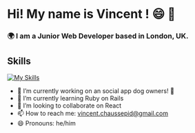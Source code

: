 # Hi! My name is Vincent ! 😄 👋

### 🌍  I am a Junior Web Developer based in London, UK. 


## Skills

[![My Skills](https://skillicons.dev/icons?i=js,html,css,ruby,rails,sqlite,figma)](https://skillicons.dev)


- 🔭 I’m currently working on an social app dog owners! 🐶
- 🌱 I’m currently learning Ruby on Rails
- 👯 I’m looking to collaborate on React
- 📫 How to reach me: vincent.chaussepid@gmail.com
- 😄 Pronouns: he/him

